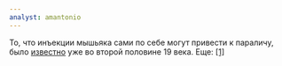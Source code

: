 ```yaml
---
analyst: amantonio
---
```


То, что инъекции мышьяка сами по себе могут привести к параличу, было [известно](https://www.ncbi.nlm.nih.gov/pmc/articles/PMC5135959/) уже во второй половине 19 века. Еще: [[1]](http://sti.bmj.com/content/10/2/99.full.pdf)
